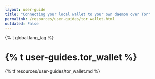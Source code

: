 ```yaml
---
layout: user-guide
title: "Connecting your local wallet to your own daemon over Tor"
permalink: /resources/user-guides/tor_wallet.html
outdated: False
---
```


{% t global.lang_tag %}
<h1>{% t user-guides.tor_wallet %}</h1>
{% tf resources/user-guides/tor_wallet.md %}
